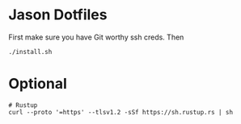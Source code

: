 # Jason Dotfiles 

First make sure you have Git worthy ssh creds. Then
```
./install.sh
```

# Optional
```
# Rustup 
curl --proto '=https' --tlsv1.2 -sSf https://sh.rustup.rs | sh
```
